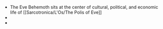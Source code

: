 - The Eve Behemoth sits at the center of cultural, political, and economic life of [[Sarcotronica/L'Os/The Polis of Eve]]
-
-
